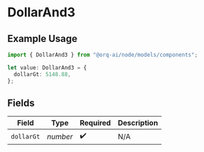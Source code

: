 # DollarAnd3

## Example Usage

```typescript
import { DollarAnd3 } from "@orq-ai/node/models/components";

let value: DollarAnd3 = {
  dollarGt: 5148.88,
};
```

## Fields

| Field              | Type               | Required           | Description        |
| ------------------ | ------------------ | ------------------ | ------------------ |
| `dollarGt`         | *number*           | :heavy_check_mark: | N/A                |